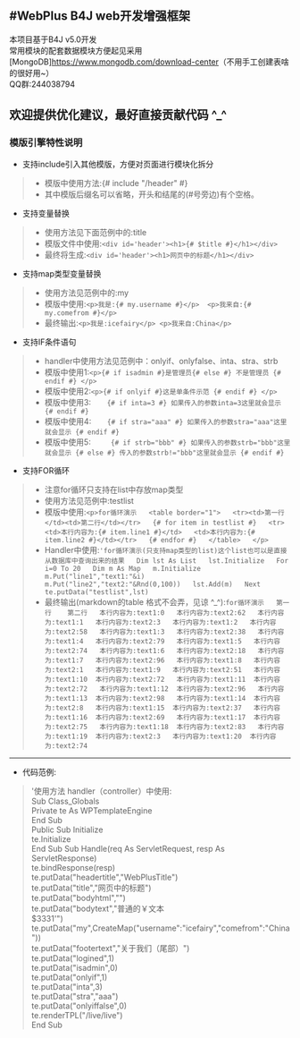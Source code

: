 #WebPlus B4J web开发增强框架
---
> 
本项目基于B4J v5.0开发  
常用模块的配套数据模块方便起见采用[MongoDB]<https://www.mongodb.com/download-center>（不用手工创建表啥的很好用~）  
QQ群:244038794  

欢迎提供优化建议，最好直接贡献代码 ^_^
---
### 模版引擎特性说明
* 支持include引入其他模版，方便对页面进行模块化拆分
> * 模版中使用方法:{# include "/header" #}
> * 其中模版后缀名可以省略，开头和结尾的(#号旁边)有个空格。

* 支持变量替换  
> * 使用方法见下面范例中的:title
> * 模版文件中使用:`<div id='header'><h1>{# $title #}</h1></div>`<br>
> * 最终将生成:`<div id='header'><h1>网页中的标题</h1></div>`

* 支持map类型变量替换
> * 使用方法见范例中的:my
> * 模版中使用:`<p>我是:{# my.username #}</p>  <p>我来自:{# my.comefrom #}</p>`  
> * 最终输出:`<p>我是:icefairy</p>
    <p>我来自:China</p>`

* 支持IF条件语句  
> * handler中使用方法见范例中：onlyif、onlyfalse、inta、stra、strb  
> * 模版中使用1:`<p>{# if isadmin #}是管理员{# else #}
        不是管理员
    {# endif #}
	</p>`
> * 模版中使用2:`<p>{# if onlyif #}这是单条件示范
    {# endif #}
	</p>`
> * 模版中使用3:`    {# if inta=3 #}
	如果传入的参数inta=3这里就会显示
	{# endif #}`
> * 模版中使用4:`    {# if stra="aaa" #}
    如果传入的参数stra="aaa"这里就会显示
	{# endif #}`
> * 模版中使用5:`     {# if strb="bbb" #}
	如果传入的参数strb="bbb"这里就会显示
	{# else #}
	传入的参数strb!="bbb"这里就会显示
	{# endif #}`
* 支持FOR循环
> * 注意for循环只支持在list中存放map类型
> * 使用方法见范例中:testlist
> * 模版中使用:`<p>for循环演示  
		<table border="1">  
			<tr><td>第一行</td><td>第二行</td></tr>  
		{# for item in testlist #}  
			<tr><td>本行内容为:{# item.line1 #}</td>  
			<td>本行内容为:{# item.line2 #}</td></tr>  
		{# endfor #}  
		</table>  
	</p>`
> * Handler中使用:`'for循环演示(只支持map类型的list)这个list也可以是直接从数据库中查询出来的结果  
	Dim lst As List  
	lst.Initialize  
	For i=0 To 20  
		Dim m As Map  
		m.Initialize  
		m.Put("line1","text1:"&i)  
		m.Put("line2","text2:"&Rnd(0,100))  
		lst.Add(m)  
	Next  
	te.putData("testlist",lst)` 
> * 最终输出(markdown的table 格式不会弄，见谅 ^_^):`for循环演示  
第一行    第二行  
本行内容为:text1:0	本行内容为:text2:62  
本行内容为:text1:1	本行内容为:text2:3  
本行内容为:text1:2	本行内容为:text2:58  
本行内容为:text1:3	本行内容为:text2:38  
本行内容为:text1:4	本行内容为:text2:79  
本行内容为:text1:5	本行内容为:text2:74  
本行内容为:text1:6	本行内容为:text2:18  
本行内容为:text1:7	本行内容为:text2:96  
本行内容为:text1:8	本行内容为:text2:1  
本行内容为:text1:9	本行内容为:text2:51  
本行内容为:text1:10	本行内容为:text2:72  
本行内容为:text1:11	本行内容为:text2:72  
本行内容为:text1:12	本行内容为:text2:96  
本行内容为:text1:13	本行内容为:text2:98  
本行内容为:text1:14	本行内容为:text2:8  
本行内容为:text1:15	本行内容为:text2:37  
本行内容为:text1:16	本行内容为:text2:69  
本行内容为:text1:17	本行内容为:text2:75  
本行内容为:text1:18	本行内容为:text2:83  
本行内容为:text1:19	本行内容为:text2:3  
本行内容为:text1:20	本行内容为:text2:74  
`
---
* 代码范例:
> '使用方法 handler（controller）中使用:   
Sub Class_Globals  
    Private te As WPTemplateEngine  
End Sub  
Public Sub Initialize  
    te.Initialize  
End Sub 
Sub Handle(req As ServletRequest, resp As ServletResponse)  
    te.bindResponse(resp)  
	te.putData("headertitle","WebPlusTitle")  
	te.putData("title","网页中的标题")  
	te.putData("bodyhtml","<script>al1ert('test');</script>")  
	te.putData("bodytext","普通的￥文本<br />$3331'")  
	te.putData("my",CreateMap("username":"icefairy","comefrom":"China"))  
	te.putData("footertext","关于我们（尾部）")  
	te.putData("logined",1)  
	te.putData("isadmin",0)  
	te.putData("onlyif",1)  
	te.putData("inta",3)  
	te.putData("stra","aaa")  
	te.putData("onlyiffalse",0)  
	te.renderTPL("/live/live")  
End Sub  
